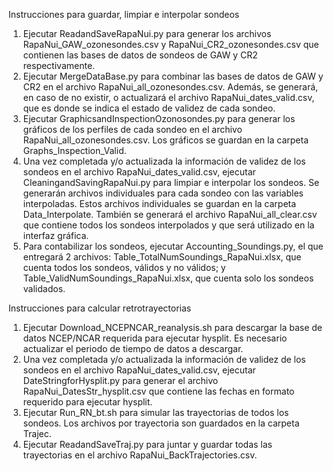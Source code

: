 Instrucciones para guardar, limpiar e interpolar sondeos

1. Ejecutar ReadandSaveRapaNui.py para generar los archivos RapaNui_GAW_ozonesondes.csv y RapaNui_CR2_ozonesondes.csv que contienen las bases de datos de sondeos de GAW y CR2 respectivamente.
2. Ejecutar MergeDataBase.py para combinar las bases de datos de GAW y CR2 en el archivo RapaNui_all_ozonesondes.csv. Además, se generará, en caso de no existir, o actualizará el archivo RapaNui_dates_valid.csv, que es donde se indica el estado de validez de cada sondeo.
3. Ejecutar GraphicsandInspectionOzonosondes.py para generar los gráficos de los perfiles de cada sondeo en el archivo RapaNui_all_ozonesondes.csv. Los gráficos se guardan en la carpeta Graphs_Inspection_Valid.
4. Una vez completada y/o actualizada la información de validez de los sondeos en el archivo RapaNui_dates_valid.csv, ejecutar CleaningandSavingRapaNui.py para limpiar e interpolar los sondeos. Se generarán archivos individuales para cada sondeo con las variables interpoladas. Estos archivos individuales se guardan en la carpeta Data_Interpolate. También se generará el archivo RapaNui_all_clear.csv que contiene todos los sondeos interpolados y que será utilizado en la interfaz gráfica.
5. Para contabilizar los sondeos, ejecutar Accounting_Soundings.py, el que entregará 2 archivos: Table_TotalNumSoundings_RapaNui.xlsx, que cuenta todos los sondeos, válidos y no válidos; y Table_ValidNumSoundings_RapaNui.xlsx, que cuenta solo los sondeos validados.


Instrucciones para calcular retrotrayectorias

1. Ejecutar Download_NCEPNCAR_reanalysis.sh para descargar la base de datos NCEP/NCAR requerida para ejecutar hysplit. Es necesario actualizar el periodo de tiempo de datos a descargar.
2. Una vez completada y/o actualizada la información de validez de los sondeos en el archivo RapaNui_dates_valid.csv, ejecutar DateStringforHysplit.py para generar el archivo RapaNui_DatesStr_hysplit.csv que contiene las fechas en formato requerido para ejecutar hysplit.
3. Ejecutar Run_RN_bt.sh para simular las trayectorias de todos los sondeos. Los archivos por trayectoria son guardados en la carpeta Trajec.
4. Ejecutar ReadandSaveTraj.py para juntar y guardar todas las trayectorias en el archivo RapaNui_BackTrajectories.csv.

